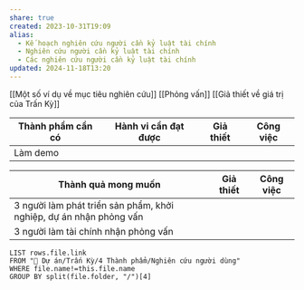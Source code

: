 ```yaml
---
share: true
created: 2023-10-31T19:09
alias:
  - Kế hoạch nghiên cứu người cần kỷ luật tài chính
  - Nghiên cứu người cần kỷ luật tài chính
  - Các nghiên cứu người cần kỷ luật tài chính
updated: 2024-11-18T13:20
---
```

[[Một số ví dụ về mục tiêu nghiên cứu]]
[[Phỏng vấn]]
[[Giả thiết về giá trị của Trấn Kỳ]]

| Thành phẩm cần có | Hành vi cần đạt được | Giả thiết | Công việc |
| ----------------- | -------------------- | --------- | --------- |
| Làm demo          |                      |           |           |

| Thành quả mong muốn                                                | Giả thiết | Công việc |
| ------------------------------------------------------------------ | --------- | --------- |
| 3 người làm phát triển sản phẩm, khởi nghiệp, dự án nhận phỏng vấn |           |           |
| 3 người làm tài chính nhận phỏng vấn                               |           |           |

```dataview
LIST rows.file.link
FROM "📐 Dự án/Trấn Kỳ/4 Thành phẩm/Nghiên cứu người dùng" 
WHERE file.name!=this.file.name
GROUP BY split(file.folder, "/")[4]
```
